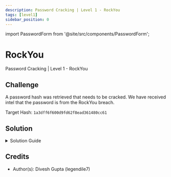 ```yaml
---
description: Password Cracking | Level 1 - RockYou
tags: [level1]
sidebar_position: 0
---
```


import PasswordForm from '@site/src/components/PasswordForm';

# RockYou
Password Cracking | Level 1 - RockYou
## Challenge
A password hash was retrieved that needs to be cracked. We have received intel that the password is from the RockYou breach.

Target Hash: `1a3dff6f600d9fd62f8ead361480cc61`

<PasswordForm hash="8dd4bff6e1f530bfca70d85f200d29c23f85f29e4df83fffbe734587388bed8266dcda49f7f7c25ab84cb4e204b666c476d09aaee6bfc73552e625a787150701" algorithm="sha512" />

## Solution
<details>
  <summary>Solution Guide</summary>
  
  <h2>Video Guide</h2>
  Timestamp: 4:10-9:23
  <iframe width="560" height="315" src="https://www.youtube.com/embed/4lNpxP-zJsY?si=rFx-VwkmSan1SsQ0&start=250" title="YouTube video player" frameborder="0" allow="accelerometer; autoplay; clipboard-write; encrypted-media; gyroscope; picture-in-picture; web-share; fullscreen" allowfullscreen></iframe>

  ---

  Before we dive into the solution, let's quickly cover some background on password hashing.

  <h2>What is Hashing?</h2>
  Hashing is the process of converting/encrypting data, like a password, into a fixed-length string using a mathematical function. It’s one-way, meaning it can't be reversed to reveal the original password. Each time the same password is hashed, it always produces the same output.

  <h2>Why Do We Use Hashing?</h2>
  Websites don’t store your actual password for security reasons. Instead, they store the hashed version. When you log in, the site hashes the password you enter and compares it to the stored hash linked to your username/email. If they match, you're allowed in. This ensures that even if someone steals the password database, they can't easily recover your password.

  <h2>Hash Cracking</h2>
  Even though hashes can't be reversed, attackers can still crack them by generating hashes from potential passwords and comparing them to the given hash. This is done by brute-forcing hashes from a list of potential passwords. The attacker hashes each password and compares it to the target hash. When a match is found, the original password is revealed.

  There are many methods to generate these potential passwords, including but not limited to:
  - Brute-force: Trying every possible combination of characters.
  - Dictionary attacks: Using a predefined list of common passwords (like RockYou).
  - Mask Attacks: Bruteforcing only part of the password
  - Hybrid Attacks: Combination of attack techniques
  - Rainbow tables: Precomputed tables that speed up the hash comparison process.

  Now, let’s move on to cracking the password in this challenge!

  ---

  This challenge involves a popular list of leaked passwords from the RockYou breach. This list is preinstalled in Kali Linux (`/usr/share/wordlists/rockyou.txt.gz`) but can also be downloaded [**here**](https://weakpass.com/wordlist/90).
  :::tip
  You don't need to unzip `rockyou.txt.gz`.
  :::

  Our first step is to identify the hash type. This can be done with an online tool such as https://hashes.com/en/tools/hash_identifier. After submitting the hash here, we can see that it is identified as an **MD5** hash.

  Our next step is to crack the hash. We will use a tool called **Hashcat** for this which is preinstalled in Kali Linux but can also be downloaded [**here**](https://hashcat.net/hashcat/). For the purpose of this tutorial, we will be using Kali Linux.

  Hashcat supports many hash modes, denoted by a numerical ID. We know our hash is MD5 so we just need to find the hash mode ID for it. We can find that [**here**](https://hashcat.net/wiki/doku.php?id=example_hashes). Upon searching for MD5 here (it's the first one), we can see the hash mode is `0`. 

  Our next step is to choose an attack type. Since we already have a password list (`rockyou.txt`), we will use a **Dictionary Attack**. The ID for this is attack type is `0`.
  :::info
  You can learn more about hashcat's attack modes [**here**](https://hashcat.net/wiki/doku.php?id=hashcat) (scroll to the bottom).
  :::

  Now we can craft our command to crack the password. The format of a hashcat attack is:
  ```bash
  hashcat -a <attack-mode> -m <hash-mode> [hash] [other_options_like_dictionary]
  ```
  I encourage you to craft the command yourself.

  <details>
    <summary>Reveal Command</summary>
    
      ```bash
      hashcat -a 0 -m 0 1a3dff6f600d9fd62f8ead361480cc61 /usr/share/wordlists/rockyou.txt.gz
      ```
  </details>
  :::tip
  Append your hashcat commands with `-O` to use Optimized Kernel. This speeds up the cracking process by limiting the password length to 12 characters.
  :::

  After executing this command, hashcat will start cracking the hash by hashing every single password in the dictionary and comparing with our hash. This may take a few minutes but after a while, we should see our hash cracked!

</details>

## Credits
- Author(s): Divesh Gupta (legendile7)